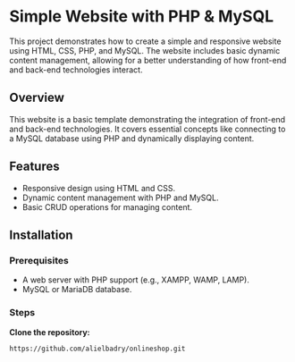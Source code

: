 # Simple Website with PHP & MySQL

This project demonstrates how to create a simple and responsive website using HTML, CSS, PHP, and MySQL. The website includes basic dynamic content management, allowing for a better understanding of how front-end and back-end technologies interact.

## Overview
This website is a basic template demonstrating the integration of front-end and back-end technologies. It covers essential concepts like connecting to a MySQL database using PHP and dynamically displaying content.

## Features
- Responsive design using HTML and CSS.
- Dynamic content management with PHP and MySQL.
- Basic CRUD operations for managing content.

## Installation

### Prerequisites
- A web server with PHP support (e.g., XAMPP, WAMP, LAMP).
- MySQL or MariaDB database.

### Steps
 **Clone the repository:**
   ```bash
   https://github.com/alielbadry/onlineshop.git
